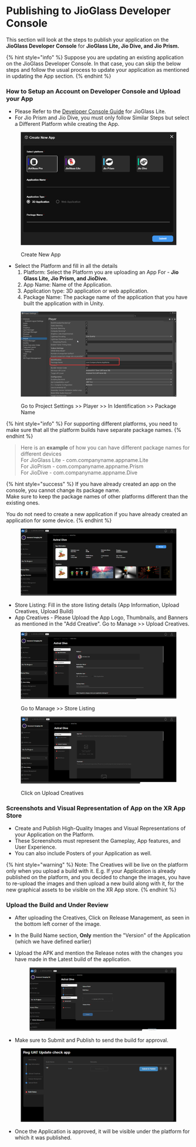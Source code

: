 # Publishing to JioGlass Developer Console

This section will look at the steps to publish your application on the **JioGlass Developer** **Console** for **JioGlass Lite, Jio Dive, and Jio Prism.**

{% hint style="info" %}
Suppose you are updating an existing application on the JioGlass Developer Console. In that case, you can skip the below steps and follow the usual process to update your application as mentioned in updating the App section.&#x20;
{% endhint %}

### How to Setup an Account on Developer Console and Upload your App

* Please Refer to the [Developer Console Guide](https://tesseractpvt-my.sharepoint.com/personal/developer_tesseract_in/_layouts/15/onedrive.aspx?id=%2Fpersonal%2Fdeveloper%5Ftesseract%5Fin%2FDocuments%2FJioGlass%20Dev%20Console%20Beta%20User%20Guide%2FJioGlass%20Developer%20Console%20%2D%20Documentation%2Epdf\&parent=%2Fpersonal%2Fdeveloper%5Ftesseract%5Fin%2FDocuments%2FJioGlass%20Dev%20Console%20Beta%20User%20Guide\&originalPath=aHR0cHM6Ly90ZXNzZXJhY3RwdnQtbXkuc2hhcmVwb2ludC5jb20vOmI6L2cvcGVyc29uYWwvZGV2ZWxvcGVyX3Rlc3NlcmFjdF9pbi9FZGdxZV81ekFmeEdyV2sybVA3clg5Y0I3V0FJSF9OY3lhaEp2YWh3Y1FWbnlRP3J0aW1lPTBMdEttNC1CMlVn) for JioGlass Lite.&#x20;
* For Jio Prism and Jio Dive, you must only follow Similar Steps but select a Different Platform while creating the App.

<figure><img src="../.gitbook/assets/MicrosoftTeams-image (4).png" alt=""><figcaption><p>Create New App</p></figcaption></figure>

* Select the Platform and fill in all the details
  1. Platform: Select the Platform you are uploading an App For - **Jio Glass Lite, Jio Prism, and JioDive.**
  2. App Name: Name of the Application.&#x20;
  3. Application type: 3D application or web application.
  4. Package Name: The package name of the application that you have built the application with in Unity.

<figure><img src="../.gitbook/assets/MicrosoftTeams-image (5).png" alt=""><figcaption><p>Go to Project Settings >> Player >> In Identification >> Package Name</p></figcaption></figure>

{% hint style="info" %}
For supporting different platforms, you need to make sure that all the platform builds have separate package names.
{% endhint %}

> Here is an **example** of how you can have different package names for different devices\
> For JioGlass Lite - com.companyname.appname.Lite \
> For JioPrism - com.companyname.appname.Prism\
> For JioDive - com.companyname.appname.Dive

{% hint style="success" %}
If you have already created an app on the console, you cannot change its package name. \
Make sure to keep the package names of other platforms different than the existing ones.

You do not need to create a new application if you have already created an application for some device.
{% endhint %}

<figure><img src="../.gitbook/assets/2023-01-16-20-59-57.png" alt=""><figcaption></figcaption></figure>

* Store Listing: Fill in the store listing details (App Information, Upload Creatives, Upload Build)
* App Creatives  - Please Upload the App Logo, Thumbnails, and Banners as mentioned in the "Add Creative". Go to Manage >> Upload Creatives. \
  &#x20;

<figure><img src="../.gitbook/assets/2023-01-16-21-05-05.png" alt=""><figcaption><p>Go to Manage >> Store Listing</p></figcaption></figure>

<figure><img src="../.gitbook/assets/2023-01-16-21-07-07.png" alt=""><figcaption><p>Click on Upload Creatives</p></figcaption></figure>

### Screenshots and Visual Representation of App on the XR App Store

* Create and Publish High-Quality Images and Visual Representations of your Application on the Platform.
* These Screenshots must represent the Gameplay, App features, and User Experience.&#x20;
* You can also include Posters of your Application as well.&#x20;

{% hint style="warning" %}
Note: The Creatives will be live on the platform only when you upload a build with it. E.g. If your Application is already published on the platform, and you decided to change the images, you have to re-upload the images and then upload a new build along with it, for the new graphical assets to be visible on the XR App store.
{% endhint %}

### Upload the Build and Under Review&#x20;

* After uploading the Creatives, Click on Release Management, as seen in the bottom left corner of the image.
* In the Build Name section, **Only** mention the "Version" of the Application (which we have defined earlier)
*   Upload the APK and mention the Release notes with the changes you have made in the Latest build of the application. &#x20;

    <div align="left"><figure><img src="../.gitbook/assets/2023-01-16-21-19-46.png" alt=""><figcaption></figcaption></figure></div>
* Make sure to Submit and Publish to send the build for approval.

<figure><img src="../.gitbook/assets/image (42).png" alt=""><figcaption></figcaption></figure>

* Once the Application is approved, it will be visible under the platform for which it was published.
